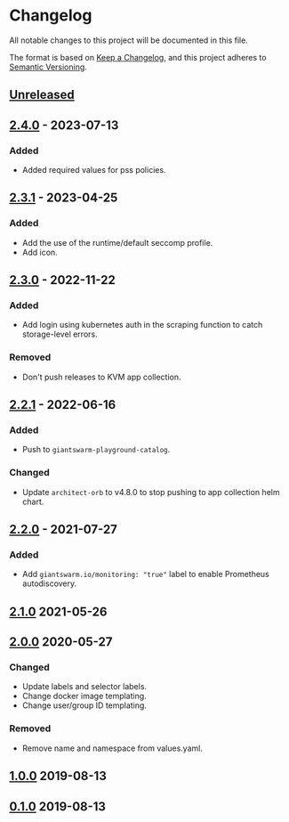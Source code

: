 # Changelog

All notable changes to this project will be documented in this file.

The format is based on [Keep a Changelog](https://keepachangelog.com/en/1.0.0/),
and this project adheres to [Semantic Versioning](https://semver.org/spec/v2.0.0.html).

## [Unreleased]

## [2.4.0] - 2023-07-13

### Added 

- Added required values for pss policies.

## [2.3.1] - 2023-04-25

### Added

- Add the use of the runtime/default seccomp profile.
- Add icon.

## [2.3.0] - 2022-11-22

### Added

- Add login using kubernetes auth in the scraping function to catch storage-level errors.

### Removed

- Don't push releases to KVM app collection.

## [2.2.1] - 2022-06-16

### Added

- Push to `giantswarm-playground-catalog`.

### Changed

- Update `architect-orb` to v4.8.0 to stop pushing to app collection helm chart.

## [2.2.0] - 2021-07-27

### Added

- Add `giantswarm.io/monitoring: "true"` label to enable Prometheus autodiscovery.

## [2.1.0] 2021-05-26

## [2.0.0] 2020-05-27

### Changed

- Update labels and selector labels.
- Change docker image templating.
- Change user/group ID templating.

### Removed

- Remove name and namespace from values.yaml.

## [1.0.0] 2019-08-13

## [0.1.0]  2019-08-13

[Unreleased]: https://github.com/giantswarm/vault-exporter/compare/v2.4.0...HEAD
[2.4.0]: https://github.com/giantswarm/vault-exporter/compare/v2.3.1...v2.4.0
[2.3.1]: https://github.com/giantswarm/vault-exporter/compare/v2.3.0...v2.3.1
[2.3.0]: https://github.com/giantswarm/vault-exporter/compare/v2.2.1...v2.3.0
[2.2.1]: https://github.com/giantswarm/vault-exporter/compare/v2.2.0...v2.2.1
[2.2.0]: https://github.com/giantswarm/vault-exporter/compare/v2.1.0...v2.2.0
[2.1.0]: https://github.com/giantswarm/vault-exporter/compare/v2.0.0...v2.1.0
[2.0.0]: https://github.com/giantswarm/vault-exporter/compare/v1.0.0...v2.0.0
[1.0.0]: https://github.com/giantswarm/vault-exporter/compare/v0.1.0...v1.0.0
[0.1.0]: https://github.com/giantswarm/vault-exporter/releases/tag/v0.1.0
